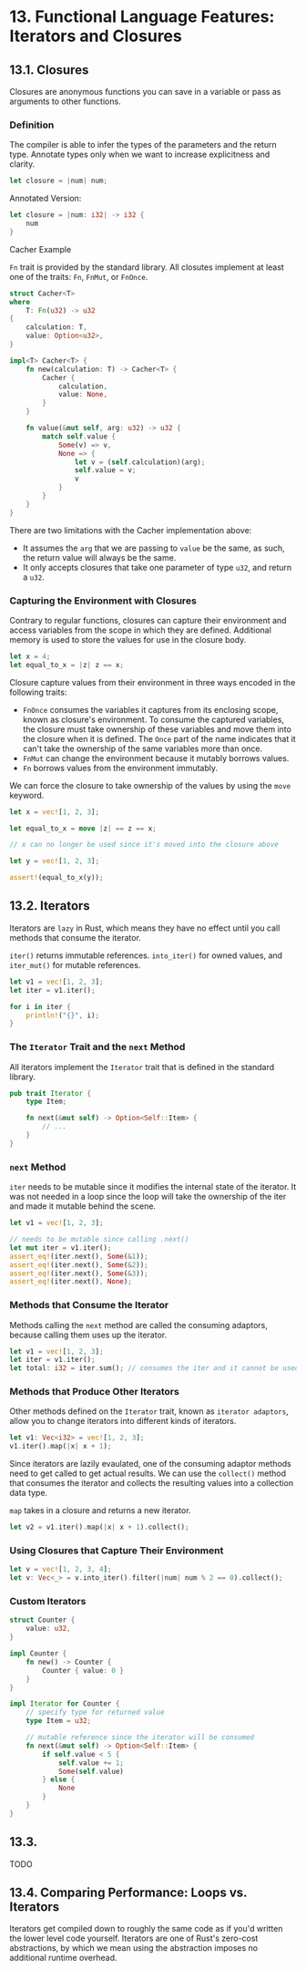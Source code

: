 # 13. Functional Language Features: Iterators and Closures

## 13.1. Closures

Closures are anonymous functions you can save in a variable or pass as arguments to other functions.

### Definition

The compiler is able to infer the types of the parameters and the return type. Annotate types only when we want to increase explicitness and clarity.

```rust
let closure = |num| num;
```

Annotated Version:
```rust
let closure = |num: i32| -> i32 {
    num
}
```

Cacher Example

`Fn` trait is provided by the standard library. All closutes implement at least one of the traits: `Fn`, `FnMut`, or `FnOnce`.

```rust
struct Cacher<T>
where
    T: Fn(u32) -> u32
{
    calculation: T,
    value: Option<u32>,
}

impl<T> Cacher<T> {
    fn new(calculation: T) -> Cacher<T> {
        Cacher {
            calculation,
            value: None,
        }
    }

    fn value(&mut self, arg: u32) -> u32 {
        match self.value {
            Some(v) => v,
            None => {
                let v = (self.calculation)(arg);
                self.value = v;
                v
            }
        }
    }
}
```

There are two limitations with the Cacher implementation above:
- It assumes the `arg` that we are passing to `value` be the same, as such, the return value will always be the same.
- It only accepts closures that take one parameter of type `u32`, and return a `u32`.

### Capturing the Environment with Closures

Contrary to regular functions, closures can capture their environment and access variables from the scope in which they are defined. Additional memory is used to store the values for use in the closure body.

```rust
let x = 4;
let equal_to_x = |z| z == x;
```

Closure capture values from their environment in three ways encoded in the following traits:
- `FnOnce` consumes the variables it captures from its enclosing scope, known as closure's environment. To consume the captured variables, the closure must take ownership of these variables and move them into the closure when it is defined. The `Once` part of the name indicates that it can't take the ownership of the same variables more than once.
- `FnMut` can change the environment because it mutably borrows values.
- `Fn` borrows values from the environment immutably.

We can force the closure to take ownership of the values by using the `move` keyword.

```rust
let x = vec![1, 2, 3];

let equal_to_x = move |z| == z == x;

// x can no longer be used since it's moved into the closure above

let y = vec![1, 2, 3];

assert!(equal_to_x(y));
```

## 13.2. Iterators

Iterators are `lazy` in Rust, which means they have no effect until you call methods that consume the iterator.

`iter()`  returns immutable references. `into_iter()` for owned values, and `iter_mut()` for mutable references.

```rust
let v1 = vec![1, 2, 3];
let iter = v1.iter();

for i in iter {
    println!("{}", i);
}
```

### The `Iterator` Trait and the `next` Method

All iterators implement the `Iterator` trait that is defined in the standard library.

```rust
pub trait Iterator {
    type Item;

    fn next(&mut self) -> Option<Self::Item> {
        // ...
    }
}
```

### `next` Method

`iter` needs to be mutable since it modifies the internal state of the iterator. It was not needed in a loop since the loop will take the ownership of the iter and made it mutable behind the scene.

```rust
let v1 = vec![1, 2, 3];

// needs to be mutable since calling .next() 
let mut iter = v1.iter();
assert_eq!(iter.next(), Some(&1));
assert_eq!(iter.next(), Some(&2));
assert_eq!(iter.next(), Some(&3));
assert_eq!(iter.next(), None);
```

### Methods that Consume the Iterator

Methods calling the `next` method are called the consuming adaptors, because calling them uses up the iterator.

```rust
let v1 = vec![1, 2, 3];
let iter = v1.iter();
let total: i32 = iter.sum(); // consumes the iter and it cannot be used after
```

### Methods that Produce Other Iterators

Other methods defined on the `Iterator` trait, known as `iterator adaptors`, allow you to change iterators into different kinds of iterators.

```rust
let v1: Vec<i32> = vec![1, 2, 3];
v1.iter().map(|x| x + 1);
```

Since iterators are lazily evaulated, one of the consuming adaptor methods need to get called to get actual results. We can use the `collect()` method that consumes the iterator and collects the resulting values into a collection data type.

`map` takes in a closure and returns a new iterator.

```rust
let v2 = v1.iter().map(|x| x + 1).collect();
```

### Using Closures that Capture Their Environment

```rust
let v = vec![1, 2, 3, 4];
let v: Vec<_> = v.into_iter().filter(|num| num % 2 == 0).collect();
```

### Custom Iterators

```rust
struct Counter {
    value: u32,
}

impl Counter {
    fn new() -> Counter {
        Counter { value: 0 }
    }
}

impl Iterator for Counter {
    // specify type for returned value
    type Item = u32;

    // mutable reference since the iterator will be consumed
    fn next(&mut self) -> Option<Self::Item> {
        if self.value < 5 {
            self.value += 1;
            Some(self.value)
        } else {
            None
        }
    }
}
```

## 13.3.

TODO

## 13.4. Comparing Performance: Loops vs. Iterators

Iterators get compiled down to roughly the same code as if you'd written the lower level code yourself. Iterators are one of Rust's zero-cost abstractions, by which we mean using the abstraction imposes no additional runtime overhead.